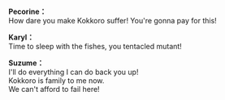 # 

  
**Pecorine：**  
How dare you make Kokkoro suffer! You're gonna pay for this!  
  
**Karyl：**  
Time to sleep with the fishes, you tentacled mutant!  
  
**Suzume：**  
I'll do everything I can do back you up!  
Kokkoro is family to me now.  
We can't afford to fail here!  
